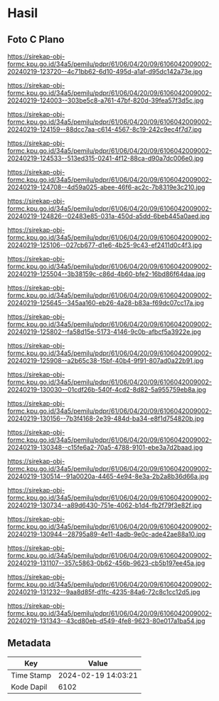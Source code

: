 # Hasil

## Foto C Plano

https://sirekap-obj-formc.kpu.go.id/34a5/pemilu/pdpr/61/06/04/20/09/6106042009002-20240219-123720--4c71bb62-6d10-495d-a1af-d95dc142a73e.jpg

https://sirekap-obj-formc.kpu.go.id/34a5/pemilu/pdpr/61/06/04/20/09/6106042009002-20240219-124003--303be5c8-a761-47bf-820d-39fea57f3d5c.jpg

https://sirekap-obj-formc.kpu.go.id/34a5/pemilu/pdpr/61/06/04/20/09/6106042009002-20240219-124159--88dcc7aa-c614-4567-8c19-242c9ec4f7d7.jpg

https://sirekap-obj-formc.kpu.go.id/34a5/pemilu/pdpr/61/06/04/20/09/6106042009002-20240219-124533--513ed315-0241-4f12-88ca-d90a7dc006e0.jpg

https://sirekap-obj-formc.kpu.go.id/34a5/pemilu/pdpr/61/06/04/20/09/6106042009002-20240219-124708--4d59a025-abee-46f6-ac2c-7b8319e3c210.jpg

https://sirekap-obj-formc.kpu.go.id/34a5/pemilu/pdpr/61/06/04/20/09/6106042009002-20240219-124826--02483e85-031a-450d-a5dd-6beb445a0aed.jpg

https://sirekap-obj-formc.kpu.go.id/34a5/pemilu/pdpr/61/06/04/20/09/6106042009002-20240219-125106--027cb677-d1e6-4b25-9c43-ef2411d0c4f3.jpg

https://sirekap-obj-formc.kpu.go.id/34a5/pemilu/pdpr/61/06/04/20/09/6106042009002-20240219-125504--3b38159c-c86d-4b60-bfe2-16bd86f64daa.jpg

https://sirekap-obj-formc.kpu.go.id/34a5/pemilu/pdpr/61/06/04/20/09/6106042009002-20240219-125645--345aa160-eb26-4a28-b83a-f69dc07cc17a.jpg

https://sirekap-obj-formc.kpu.go.id/34a5/pemilu/pdpr/61/06/04/20/09/6106042009002-20240219-125802--fa58d15e-5173-4146-9c0b-afbcf5a3922e.jpg

https://sirekap-obj-formc.kpu.go.id/34a5/pemilu/pdpr/61/06/04/20/09/6106042009002-20240219-125908--a2b65c38-15bf-40b4-9f91-807ad0a22b91.jpg

https://sirekap-obj-formc.kpu.go.id/34a5/pemilu/pdpr/61/06/04/20/09/6106042009002-20240219-130030--01cdf26b-540f-4cd2-8d82-5a955759eb8a.jpg

https://sirekap-obj-formc.kpu.go.id/34a5/pemilu/pdpr/61/06/04/20/09/6106042009002-20240219-130156--7b3f4168-2e39-484d-ba34-e8f1d754820b.jpg

https://sirekap-obj-formc.kpu.go.id/34a5/pemilu/pdpr/61/06/04/20/09/6106042009002-20240219-130348--c15fe6a2-70a5-4788-9101-ebe3a7d2baad.jpg

https://sirekap-obj-formc.kpu.go.id/34a5/pemilu/pdpr/61/06/04/20/09/6106042009002-20240219-130514--91a0020a-4465-4e94-8e3a-2b2a8b36d66a.jpg

https://sirekap-obj-formc.kpu.go.id/34a5/pemilu/pdpr/61/06/04/20/09/6106042009002-20240219-130734--a89d6430-751e-4062-b1d4-fb2f79f3e82f.jpg

https://sirekap-obj-formc.kpu.go.id/34a5/pemilu/pdpr/61/06/04/20/09/6106042009002-20240219-130944--28795a89-4e11-4adb-9e0c-ade42ae88a10.jpg

https://sirekap-obj-formc.kpu.go.id/34a5/pemilu/pdpr/61/06/04/20/09/6106042009002-20240219-131107--357c5863-0b62-456b-9623-cb5b197ee45a.jpg

https://sirekap-obj-formc.kpu.go.id/34a5/pemilu/pdpr/61/06/04/20/09/6106042009002-20240219-131232--9aa8d85f-d1fc-4235-84a6-72c8c1cc12d5.jpg

https://sirekap-obj-formc.kpu.go.id/34a5/pemilu/pdpr/61/06/04/20/09/6106042009002-20240219-131343--43cd80eb-d549-4fe8-9623-80e017a1ba54.jpg


## Metadata

| Key        | Value               |
| ---------- | ------------------- |
| Time Stamp | 2024-02-19 14:03:21 |
| Kode Dapil | 6102                |



